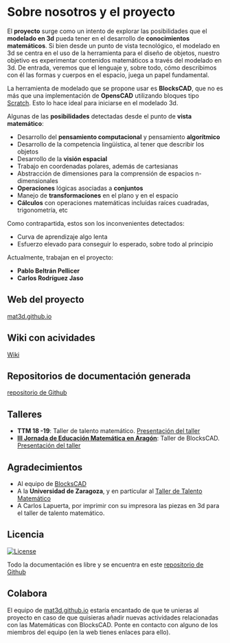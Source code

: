 # Sobre nosotros y el proyecto

El **proyecto** surge como un intento de explorar las posibilidades que el **modelado en 3d** pueda tener en el desarrollo de **conocimientos matemáticos**. Si bien desde un punto de vista tecnológico, el modelado en 3d se centra en el uso de la herramienta para el diseño de objetos, nuestro objetivo es experimentar contenidos matemáticos a través del modelado en 3d. De entrada, veremos que el lenguaje y, sobre todo, cómo describimos con él las formas y cuerpos en el espacio, juega un papel fundamental.

La herramienta de modelado que se propone usar es **BlocksCAD**, que no es más que una implementación de **OpensCAD** utilizando bloques tipo [Scratch](https://scratch.mit.edu/). Esto lo hace ideal para iniciarse en el modelado 3d.

Algunas de las **posibilidades** detectadas desde el punto de **vista matemático**:

* Desarrollo del **pensamiento computacional** y pensamiento **algorítmico**
* Desarrollo de la competencia lingüística, al tener que describir los objetos
* Desarrollo de la **visión espacial**
* Trabajo en coordenadas polares, además de cartesianas
* Abstracción de dimensiones para la comprensión de espacios n-dimensionales
* **Operaciones** lógicas asociadas a **conjuntos**
* Manejo de **transformaciones** en el plano y en el espacio
* **Cálculos** con operaciones matemáticas incluídas raíces cuadradas, trigonometría, etc

Como contrapartida, estos son los inconvenientes detectados:

* Curva de aprendizaje algo lenta
* Esfuerzo elevado para conseguir lo esperado, sobre todo al principio

Actualmente, trabajan en el proyecto:

* **Pablo Beltrán Pellicer**
* **Carlos Rodríguez Jaso**



## Web del proyecto

[mat3d.github.io](https://mat3d.github.io/)

## Wiki con acividades

[Wiki](https://github.com/mat3d/actividades3d/wiki)

## Repositorios de documentación generada

[repositorio de Github](https://github.com/mat3d)

## Talleres

* **TTM 18 -19**: Taller de talento matemático. [Presentación del taller](https://mat3d.github.io/acerca_de/ttm1819.slides.html#/)
* **[III Jornada de Educación Matemática en Aragón](https://sites.google.com/site/ijemaragon/)**: Taller de BlocksCAD. [Presentación del taller](https://mat3d.github.io/acerca_de/jema19.html#/)


## Agradecimientos

* Al equipo de [BlocksCAD](https://www.blockscad3d.com)
* A la **Universidad de Zaragoza**, y en particular al [Taller de Talento Matemático](http://ttm.unizar.es)
* A Carlos Lapuerta, por imprimir con su impresora las piezas en 3d para el taller de talento matemático.

## Licencia

[![License](http://img.shields.io/:license-gpl-blue.svg)](http://opensource.org/licenses/GPL-2.0)

Todo la documentación es libre y se encuentra en este [repositorio de Github](https://github.com/mat3d)

## Colabora

El equipo de [mat3d.github.io](https://mat3d.github.io/) estaría encantado de que te unieras al proyecto en caso de que quisieras añadir nuevas actividades relacionadas con las Matemáticas con BlocksCAD. Ponte en contacto con alguno de los miembros del equipo (en la web tienes enlaces para ello). 

